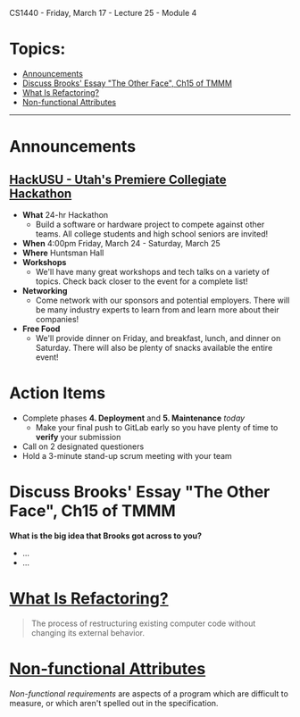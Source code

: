 CS1440 - Friday, March 17 - Lecture 25 - Module 4

# Topics:
* [Announcements](#announcements)
* [Discuss Brooks' Essay "The Other Face", Ch15 of TMMM](#discuss-brooks-essay-the-other-face-ch15-of-tmmm)
* [What Is Refactoring?](#what-is-refactoring)
* [Non-functional Attributes](#non-functional-attributes)


------------------------------------------------------------
# Announcements

## [HackUSU - Utah's Premiere Collegiate Hackathon](https://www.hackusu.com/)

*   **What**  24-hr Hackathon
    *   Build a software or hardware project to compete against other teams. All college students and high school seniors are invited!
*   **When**  4:00pm Friday, March 24 - Saturday, March 25
*   **Where** Huntsman Hall
*   **Workshops**
    *   We'll have many great workshops and tech talks on a variety of topics. Check back closer to the event for a complete list!
*   **Networking**
    *   Come network with our sponsors and potential employers. There will be many industry experts to learn from and learn more about their companies!
*   **Free Food**
    *   We'll provide dinner on Friday, and breakfast, lunch, and dinner on Saturday. There will also be plenty of snacks available the entire event!


# Action Items

*   Complete phases **4. Deployment** and **5. Maintenance** *today* 
    *   Make your final push to GitLab early so you have plenty of time to **verify** your submission
*	Call on 2 designated questioners
*	Hold a 3-minute stand-up scrum meeting with your team



# Discuss Brooks' Essay "The Other Face", Ch15 of TMMM

**What is the big idea that Brooks got across to you?**

*   ...
*   ...



# [What Is Refactoring?](../Refactoring.md)

> The process of restructuring existing computer code without changing its external behavior.



# [Non-functional Attributes](../Refactoring.md#non-functional-attributes)

*Non-functional requirements* are aspects of a program which are difficult to measure, or which aren't spelled out in the specification.



